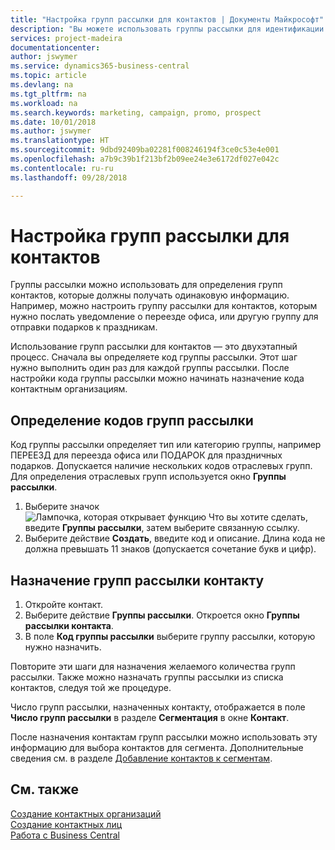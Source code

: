 ```yaml
---
title: "Настройка групп рассылки для контактов | Документы Майкрософт"
description: "Вы можете использовать группы рассылки для идентификации групп контактов, которые должны получать одни и те же сведения, например в рамках маркетинговой кампании."
services: project-madeira
documentationcenter: 
author: jswymer
ms.service: dynamics365-business-central
ms.topic: article
ms.devlang: na
ms.tgt_pltfrm: na
ms.workload: na
ms.search.keywords: marketing, campaign, promo, prospect
ms.date: 10/01/2018
ms.author: jswymer
ms.translationtype: HT
ms.sourcegitcommit: 9dbd92409ba02281f008246194f3ce0c53e4e001
ms.openlocfilehash: a7b9c39b1f213bf2b09ee24e3e6172df027e042c
ms.contentlocale: ru-ru
ms.lasthandoff: 09/28/2018

---
```

# <a name="set-up-mailing-groups-for-contacts"></a>Настройка групп рассылки для контактов
Группы рассылки можно использовать для определения групп контактов, которые должны получать одинаковую информацию. Например, можно настроить группу рассылки для контактов, которым нужно послать уведомление о переезде офиса, или другую группу для отправки подарков к праздникам.

Использование групп рассылки для контактов — это двухэтапный процесс. Сначала вы определяете код группы рассылки. Этот шаг нужно выполнить один раз для каждой группы рассылки. После настройки кода группы рассылки можно начинать назначение кода контактным организациям.

## <a name="to-define-mailing-group-codes"></a>Определение кодов групп рассылки
Код группы рассылки определяет тип или категорию группы, например ПЕРЕЕЗД для переезда офиса или ПОДАРОК для праздничных подарков. Допускается наличие нескольких кодов отраслевых групп. Для определения отраслевых групп используется окно **Группы рассылки**.

1. Выберите значок ![Лампочка, которая открывает функцию Что вы хотите сделать](media/ui-search/search_small.png "Что вы хотите сделать"), введите **Группы рассылки**, затем выберите связанную ссылку.
2. Выберите действие **Создать**, введите код и описание. Длина кода не должна превышать 11 знаков (допускается сочетание букв и цифр).

## <a name="AssignMailGroupContact"></a> Назначение групп рассылки контакту
1. Откройте контакт.
2. Выберите действие **Группы рассылки**. Откроется окно **Группы рассылки контакта**.
3. В поле **Код группы рассылки** выберите группу рассылки, которую нужно назначить.

Повторите эти шаги для назначения желаемого количества групп рассылки. Также можно назначать группы рассылки из списка контактов, следуя той же процедуре.

Число групп рассылки, назначенных контакту, отображается в поле **Число групп рассылки** в разделе **Сегментация** в окне **Контакт**.

После назначения контактам групп рассылки можно использовать эту информацию для выбора контактов для сегмента. Дополнительные сведения см. в разделе [Добавление контактов к сегментам](marketing-add-contact-segment.md).

## <a name="see-also"></a>См. также
[Создание контактных организаций](marketing-create-contact-companies.md)  
[Создание контактных лиц](marketing-create-contact-persons.md)  
[Работа с Business Central](ui-work-product.md)

